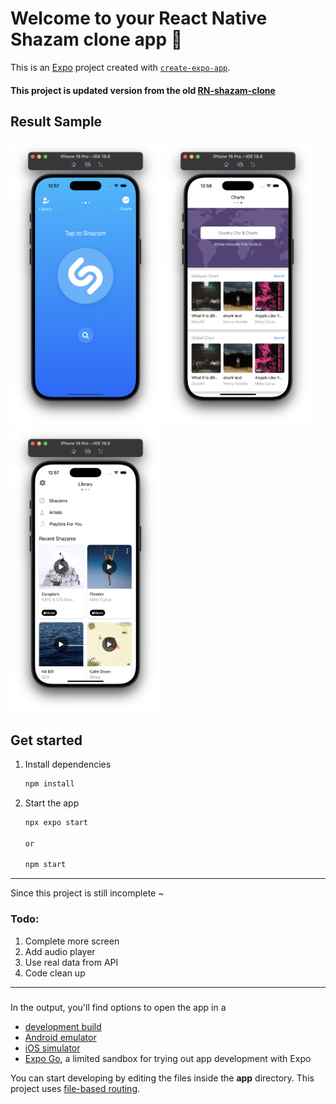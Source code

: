 # Welcome to your React Native Shazam clone app 👋

This is an [Expo](https://expo.dev) project created with [`create-expo-app`](https://www.npmjs.com/package/create-expo-app).

#### This project is updated version from the old [RN-shazam-clone](https://github.com/akmal-adnan/RN-shazam-clone)

## Result Sample

<p align="left">
<!-- <video src="readme_assets/screen_record.mp4" width="300" controls></video> -->

<img width="240" src="readme_assets/screenshot1.png">
<img width="240" src="readme_assets/screenshot2.png">
<img width="240" src="readme_assets/screenshot3.png">
</p>

## Get started

1. Install dependencies

   ```bash
   npm install
   ```

2. Start the app

   ```bash
   npx expo start

   or

   npm start
   ```

---

Since this project is still incomplete ~

### Todo:

1. Complete more screen
2. Add audio player
3. Use real data from API
4. Code clean up

---

###

In the output, you'll find options to open the app in a

- [development build](https://docs.expo.dev/develop/development-builds/introduction/)
- [Android emulator](https://docs.expo.dev/workflow/android-studio-emulator/)
- [iOS simulator](https://docs.expo.dev/workflow/ios-simulator/)
- [Expo Go](https://expo.dev/go), a limited sandbox for trying out app development with Expo

You can start developing by editing the files inside the **app** directory. This project uses [file-based routing](https://docs.expo.dev/router/introduction).

<!--
## Get a fresh project

When you're ready, run:

```bash
npm run reset-project
``` -->

<!--
This command will move the starter code to the **app-example** directory and create a blank **app** directory where you can start developing.

## Learn more

To learn more about developing your project with Expo, look at the following resources:

- [Expo documentation](https://docs.expo.dev/): Learn fundamentals, or go into advanced topics with our [guides](https://docs.expo.dev/guides).
- [Learn Expo tutorial](https://docs.expo.dev/tutorial/introduction/): Follow a step-by-step tutorial where you'll create a project that runs on Android, iOS, and the web.

## Join the community

Join our community of developers creating universal apps.

- [Expo on GitHub](https://github.com/expo/expo): View our open source platform and contribute.
- [Discord community](https://chat.expo.dev): Chat with Expo users and ask questions. -->
